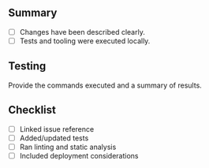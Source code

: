 ## Summary

- [ ] Changes have been described clearly.
- [ ] Tests and tooling were executed locally.

## Testing

Provide the commands executed and a summary of results.

## Checklist

- [ ] Linked issue reference
- [ ] Added/updated tests
- [ ] Ran linting and static analysis
- [ ] Included deployment considerations
